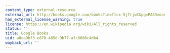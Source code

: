 ```yaml
---
content_type: external-resource
external_url: http://books.google.com/books?id=ftcx-5j7rjwC&pg=PA33=onepage
has_external_license_warning: true
license: https://en.wikipedia.org/wiki/All_rights_reserved
status: ''
title: Google Books
uid: a8ea9bf3-e878-485d-9b77-afc8608c4db4
wayback_url: ''
---
```


